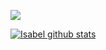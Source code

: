 <a href= "https://br.linkedin.com/in/isabellima1"><img src="https://img.shields.io/badge/linkedin-%230077B5.svg?&style=for-the-badge&logo=linkedin&logoColor=white" /></a>

[![Isabel github stats](https://github-readme-stats.vercel.app/api?username=IsabelLima&theme=monokai)](https://github.com/IsabelLima/github-readme-stats)
<!--
**IsabelLima/IsabelLima** is a ✨ _special_ ✨ repository because its `README.md` (this file) appears on your GitHub profile.

Here are some ideas to get you started:

- 🔭 I’m currently working on ...
- 🌱 I’m currently learning ...
- 👯 I’m looking to collaborate on ...
- 🤔 I’m looking for help with ...
- 💬 Ask me about ...
- 📫 How to reach me: ...
- 😄 Pronouns: ...
- ⚡ Fun fact: ...
-->
